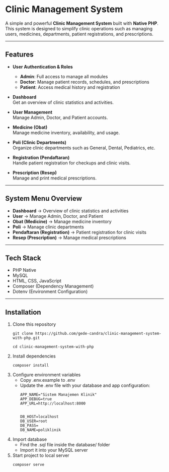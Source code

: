# Clinic Management System

A simple and powerful **Clinic Management System** built with **Native PHP**.  
This system is designed to simplify clinic operations such as managing users, medicines, departments, patient registrations, and prescriptions.

---

## Features

- **User Authentication & Roles**
  - **Admin**: Full access to manage all modules
  - **Doctor**: Manage patient records, schedules, and prescriptions
  - **Patient**: Access medical history and registration

- **Dashboard**  
  Get an overview of clinic statistics and activities.

- **User Management**  
  Manage Admin, Doctor, and Patient accounts.

- **Medicine (Obat)**  
  Manage medicine inventory, availability, and usage.

- **Poli (Clinic Departments)**  
  Organize clinic departments such as General, Dental, Pediatrics, etc.

- **Registration (Pendaftaran)**  
  Handle patient registration for checkups and clinic visits.

- **Prescription (Resep)**  
  Manage and print medical prescriptions.

---

## System Menu Overview

- **Dashboard** → Overview of clinic statistics and activities  
- **User** → Manage Admin, Doctor, and Patient  
- **Obat (Medicine)** → Manage medicine inventory  
- **Poli** → Manage clinic departments  
- **Pendaftaran (Registration)** → Patient registration for clinic visits  
- **Resep (Prescription)** → Manage medical prescriptions  

---

## Tech Stack

- PHP Native
- MySQL
- HTML, CSS, JavaScript
- Composer (Dependency Management)
- Dotenv (Environment Configuration)

---

## Installation

1. Clone this repository  
   ```
   git clone https://github.com/gede-candra/clinic-management-system-with-php.git
   ```
   ```
   cd clinic-management-system-with-php
   ```
2. Install dependencies
    ```
    composer install
    ```
3. Configure environment variables
    - Copy .env.example to .env
    - Update the .env file with your database and app configuration:
        ```
        APP_NAME="Sistem Manajemen Klinik"
        APP_DEBUG=true
        APP_URL=http://localhost:8000


        DB_HOST=localhost
        DB_USER=root
        DB_PASS=
        DB_NAME=poliklinik
        ```
4. Import database
    - Find the .sql file inside the database/ folder
    - Import it into your MySQL server
5. Start project to local server
    ```
    composer serve
    ```
